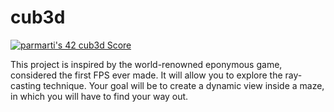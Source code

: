 # cub3d
[![parmarti's 42 cub3d Score](https://badge42.vercel.app/api/v2/cl1lvrz0z002109lhozldfih2/project/1957529)](https://github.com/JaeSeoKim/badge42)

This project is inspired by the world-renowned eponymous game, considered the first FPS ever made. 
It will allow you to explore the ray-casting technique. Your goal will be to create a dynamic view inside a maze, in which you will have to find your way out.
